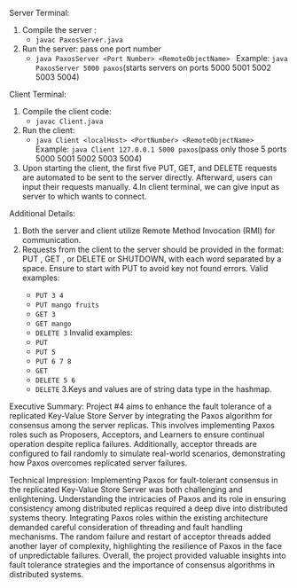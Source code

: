Server Terminal:
1. Compile the server :
    - `javac PaxosServer.java`
2. Run the server: pass one port number 
    - `java PaxosServer <Port Number> <RemoteObjectName> `
      Example: `java PaxosServer 5000 paxos`(starts servers on ports 5000 5001 5002 5003 5004)

Client Terminal:
1. Compile the client code:
    - `javac Client.java`
2. Run the client:
    - `java Client <localHost> <PortNumber> <RemoteObjectName>`
      Example: `java Client 127.0.0.1 5000 paxos`(pass only those 5 ports 5000 5001 5002 5003 5004)
3. Upon starting the client, the first five PUT, GET, and DELETE requests are automated to be sent to the server directly. Afterward, users can input their requests manually.
   4.In client terminal, we can give input as server to which wants to connect.


Additional Details:
1. Both the server and client utilize Remote Method Invocation (RMI) for communication.
2. Requests from the client to the server should be provided in the format: PUT <key> <value>, GET <key>, or DELETE <key> or SHUTDOWN, with each word separated by a space. Ensure to start with PUT to avoid key not found errors.
   Valid examples:
    - `PUT 3 4`
    - `PUT mango fruits`
    - `GET 3`
    - `GET mango`
    - `DELETE 3`
      Invalid examples:
    - `PUT`
    - `PUT 5`
    - `PUT 6 7 8`
    - `GET`
    - `DELETE 5 6`
    - `DELETE`
3.Keys and values are of string data type in the hashmap.

Executive Summary:
Project #4 aims to enhance the fault tolerance of a replicated Key-Value Store Server by integrating the Paxos algorithm for consensus among the server replicas.
This involves implementing Paxos roles such as Proposers, Acceptors, and Learners to ensure continual operation despite replica failures.
Additionally, acceptor threads are configured to fail randomly to simulate real-world scenarios, demonstrating how Paxos overcomes replicated server failures.

Technical Impression:
Implementing Paxos for fault-tolerant consensus in the replicated Key-Value Store Server was both challenging and enlightening. Understanding the intricacies of Paxos and its role in ensuring consistency among distributed replicas required a deep dive into distributed systems theory.
Integrating Paxos roles within the existing architecture demanded careful consideration of threading and fault handling mechanisms. The random failure and restart of acceptor threads added another layer of complexity, highlighting the resilience of Paxos in the face of unpredictable failures.
Overall, the project provided valuable insights into fault tolerance strategies and the importance of consensus algorithms in distributed systems.